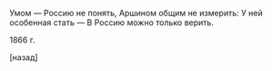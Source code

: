 Умом — Россию не понять,
Аршином общим не измерить:
У ней особенная стать —
В Россию можно только верить.

1866 г.

[назад]